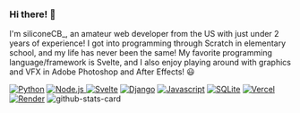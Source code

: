 ### Hi there! 👋

I'm siliconeCB_, an amateur web developer from the US with just under 2 years of experience! I got into programming through Scratch in elementary school, and my life has never been the same! My favorite programming language/framework is Svelte, and I also enjoy playing around with graphics and VFX in Adobe Photoshop and After Effects! 😃

<a href='' target="_blank"><img alt='Python' src='https://img.shields.io/badge/Python-100000?style=for-the-badge&logo=Python&logoColor=white&labelColor=326e9e&color=265277'/></a> <a href='' target="_blank"><img alt='Node.js' src='https://img.shields.io/badge/Node.JS-100000?style=for-the-badge&logo=Node.js&logoColor=white&labelColor=2C562F&color=529967'/> <a href='' target="_blank"><img alt='Svelte' src='https://img.shields.io/badge/Svelte-100000?style=for-the-badge&logo=Svelte&logoColor=white&labelColor=D0710C&color=D78A06'/></a> <a href='' target="_blank"><img alt='Django' src='https://img.shields.io/badge/Django-100000?style=for-the-badge&logo=Django&logoColor=white&labelColor=089958&color=0DB45E'/></a> <a href='' target="_blank"><img alt='Javascript' src='https://img.shields.io/badge/Javascript-100000?style=for-the-badge&logo=Javascript&logoColor=white&labelColor=E09704&color=EAB82E'/></a> <a href='' target="_blank"><img alt='SQLite' src='https://img.shields.io/badge/SQLite-100000?style=for-the-badge&logo=SQLite&logoColor=white&labelColor=044a64&color=0B6789'/></a> <a href='' target="_blank"><img alt='Vercel' src='https://img.shields.io/badge/Vercel-100000?style=for-the-badge&logo=Vercel&logoColor=white&labelColor=2D2E2F&color=050505'/></a> <a href='' target="_blank"><img alt='Render' src='https://img.shields.io/badge/Render-100000?style=for-the-badge&logo=Render&logoColor=white&labelColor=772AB6&color=2E1342'/></a>
![github-stats-card](https://kasroudra-stats-card.onrender.com/lang?user=silicone-fig&theme=dark&layout=compact&height=300)
